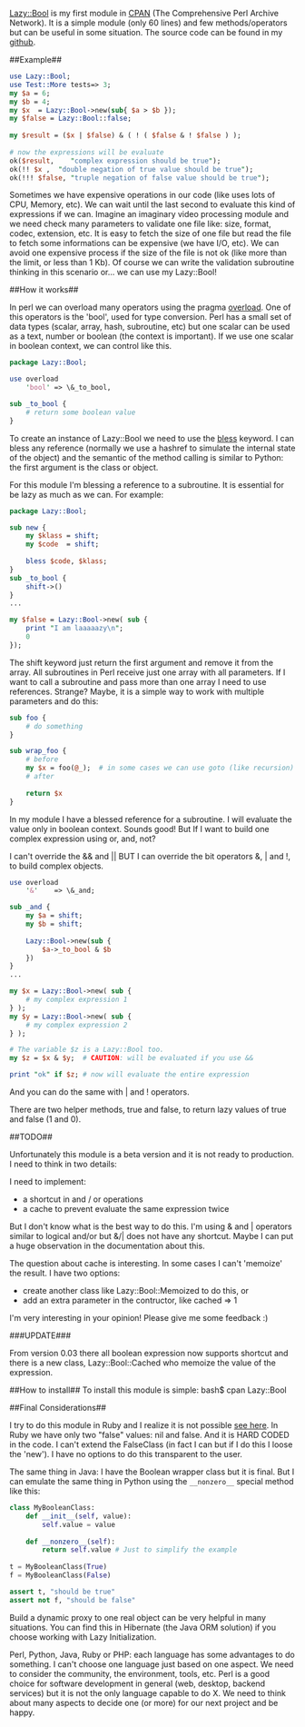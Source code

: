 [Lazy::Bool](http://search.cpan.org/dist/Lazy-Bool/) is my first module in [CPAN](http://www.cpan.org/) (The Comprehensive Perl Archive Network). It is a simple module (only 60 lines) and few methods/operators but can be useful in some situation. The source code can be found in my [github](https://github.com/peczenyj/Lazy-Bool).

##Example##

```perl
use Lazy::Bool;
use Test::More tests=> 3;
my $a = 6;
my $b = 4;
my $x  = Lazy::Bool->new(sub{ $a > $b });
my $false = Lazy::Bool::false;
 
my $result = ($x | $false) & ( ! ( $false & ! $false ) );
 
# now the expressions will be evaluate
ok($result,    "complex expression should be true");
ok(!! $x ,  "double negation of true value should be true");  
ok(!!! $false, "truple negation of false value should be true");
```

<!--more-->

Sometimes we have expensive operations in our code (like uses lots of CPU, Memory, etc). We can wait until the last second to evaluate this kind of expressions if we can. Imagine an imaginary video processing module and we need check many parameters to validate one file like: size, format, codec, extension, etc. It is easy to fetch the size of one file but read the file to fetch some informations can be expensive (we have I/O, etc). We can avoid one expensive process if the size of the file is not ok (like more than the limit, or less than 1 Kb). Of course we can write the validation subroutine thinking in this scenario or... we can use my Lazy::Bool!

##How it works##

In perl we can overload many operators using the pragma [overload](http://perldoc.perl.org/overload.html). One of this operators is the 'bool', used for type conversion. Perl has a small set of data types (scalar, array, hash, subroutine, etc) but one scalar can be used as a text, number or boolean (the context is important). If we use one scalar in boolean context, we can control like this.

```perl
package Lazy::Bool;

use overload 
	'bool' => \&_to_bool,

sub _to_bool {
	# return some boolean value
}
```

To create an instance of Lazy::Bool we need to use the [bless](http://perldoc.perl.org/functions/bless.html) keyword. I can bless any reference (normally we use a hashref to simulate the internal state of the object) and the semantic of the method calling is similar to Python: the first argument is the class or object.

For this module I'm blessing a reference to a subroutine. It is essential for be lazy as much as we can. For example:

```perl
package Lazy::Bool;

sub new {
	my $klass = shift;
	my $code  = shift;
		
	bless $code, $klass;
}
sub _to_bool {
	shift->()
}
...

my $false = Lazy::Bool->new( sub { 
	print "I am laaaaazy\n"; 
	0 
});

```

The shift keyword just return the first argument and remove it from the array. All subroutines in Perl receive just one array with all parameters. If I want to call a subroutine and pass more than one array I need to use references. Strange? Maybe, it is a simple way to work with multiple parameters and do this:

```perl
sub foo {
	# do something
}

sub wrap_foo {
	# before
	my $x = foo(@_);  # in some cases we can use goto (like recursion)
	# after
	
	return $x
}
```

In my module I have a blessed reference for a subroutine. I will evaluate the value only in boolean context. Sounds good! But If I want to build one complex expression using or, and, not?

I can't override the && and || BUT I can override the bit operators &, | and !, to build complex objects.

```perl
use overload 
	'&'    => \&_and;

sub _and {
	my $a = shift;
	my $b = shift;
	
	Lazy::Bool->new(sub {
		$a->_to_bool & $b
	})
}
...

my $x = Lazy::Bool->new( sub { 
	# my complex expression 1
} );
my $y = Lazy::Bool->new( sub { 
	# my complex expression 2
} );

# The variable $z is a Lazy::Bool too. 
my $z = $x & $y;  # CAUTION: will be evaluated if you use && 

print "ok" if $z; # now will evaluate the entire expression
```

And you can do the same with | and ! operators. 

There are two helper methods, true and false, to return lazy values of true and false (1 and 0).

##TODO##

Unfortunately this module is a beta version and it is not ready to production. I need to think in two details:

I need to implement: 

- a shortcut in and / or operations
- a cache to prevent evaluate the same expression twice

But I don't know what is the best way to do this. I'm using & and | operators similar to logical and/or but &/| does not have any shortcut. Maybe I can put a huge observation in the documentation about this.

The question about cache is interesting. In some cases I can't 'memoize' the result. I have two options:

- create another class like Lazy::Bool::Memoized to do this, or
- add an extra parameter in the contructor, like cached => 1

I'm very interesting in your opinion! Please give me some feedback :)

###UPDATE###

From version 0.03 there all boolean expression now supports shortcut and there is a new class, Lazy::Bool::Cached who memoize the value of the expression.

##How to install##
To install this module is simple:
	bash$ cpan Lazy::Bool
	
##Final Considerations##

I try to do this module in Ruby and I realize it is not possible [see here](http://stackoverflow.com/questions/14444975/how-to-create-an-object-who-act-as-a-false-in-ruby/). In Ruby we have only two "false" values: nil and false. And it is HARD CODED in the code. I can't extend the FalseClass (in fact I can but if I do this I loose the 'new'). I have no options to do this transparent to the user.

The same thing in Java: I have the Boolean wrapper class but it is final. But I can emulate the same thing in Python using the `__nonzero__` special method like this:

```python
class MyBooleanClass:
	def __init__(self, value):
		self.value = value
		
	def __nonzero__(self):
		return self.value # Just to simplify the example
		
t = MyBooleanClass(True)
f = MyBooleanClass(False)

assert t, "should be true"
assert not f, "should be false"
```

Build a dynamic proxy to one real object can be very helpful in many situations. You can find this in Hibernate (the Java ORM solution) if you choose working with Lazy Initialization.

Perl, Python, Java, Ruby or PHP: each language has some advantages to do something. I can't choose one language just based on one aspect. We need to consider the community, the environment, tools, etc. Perl is a good choice for software development in general (web, desktop, backend services) but it is not the only language capable to do X. We need to think about many aspects to decide one (or more) for our next project and be happy.